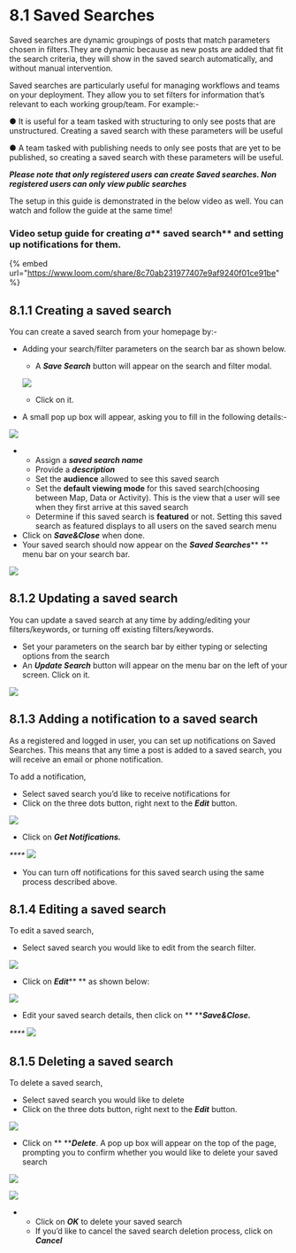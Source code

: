 # 8.1 Saved Searches

Saved searches are dynamic groupings of posts that match parameters chosen in filters.They are dynamic because as new posts are added that fit the search criteria, they will show in the saved search automatically, and without manual intervention.

Saved searches are particularly useful for managing workflows and teams on your deployment. They allow you to set filters for information that’s relevant to each working group/team. For example:-

● It is useful for a team tasked with structuring to only see posts that are unstructured. Creating a saved search with these parameters will be useful

● A team tasked with publishing needs to only see posts that are yet to be published, so creating a saved search with these parameters will be useful.

_**Please note that only registered users can create Saved searches. Non registered users can only view public searches**_

The setup in this guide is demonstrated in the below video as well. You can watch and follow the guide at the same time!

### Video setup guide for creating _**a**_** saved search** and setting up notifications for them.

{% embed url="https://www.loom.com/share/8c70ab231977407e9af9240f01ce91be" %}



## 8.1.1 Creating a saved search <a href="#7-2-1-creating-a-saved-search" id="7-2-1-creating-a-saved-search"></a>

You can create a saved search from your homepage by:-

*   Adding your search/filter parameters on the search bar as shown below.

    * A _**Save Search**_ button will appear on the search and filter modal.

    &#x20;                               ![](../.gitbook/assets/Create\_saved\_search\_1.png)

    * Click on it.&#x20;
* A small pop up box will appear, asking you to fill in the following details:-

&#x20;                                         ![](../.gitbook/assets/Create\_saved\_search\_2.png)

*
  * Assign a _**saved search name**_
  * Provide a _**description**_
  * Set the **audience** allowed to see this saved search
  * Set the **default viewing mode** for this saved search(choosing between Map, Data or Activity). This is the view that a user will see when they first arrive at this saved search
  * Determine if this saved search is **featured** or not. Setting this saved search as featured displays to all users on the saved search menu
* Click on _**Save\&Close**_ when done.
* Your saved search should now appear on the _**Saved Searches**_** ** menu bar on your search bar.

&#x20;                                                 ![](../.gitbook/assets/Select\_a\_saved\_search\_filter.png)

## 8.1.2 Updating a saved search <a href="#7-2-2-updating-a-saved-search" id="7-2-2-updating-a-saved-search"></a>

You can update a saved search at any time by adding/editing your filters/keywords, or turning off existing filters/keywords.

* Set your parameters on the search bar by either typing or selecting options from the search
* An _**Update Search**_ button will appear on the menu bar on the left of your screen. Click on it.

&#x20;                                           ![](../.gitbook/assets/update\_your\_saved\_search.png)

## 8.1.3 Adding a notification to a saved search <a href="#7-2-3-adding-a-notification-to-a-saved-search" id="7-2-3-adding-a-notification-to-a-saved-search"></a>

As a registered and logged in user, you can set up notifications on Saved Searches. This means that any time a post is added to a saved search, you will receive an email or phone notification.

To add a notification,

* Select saved search you’d like to receive notifications for
* Click on the three dots button, right next to the _**Edit**_ button.

&#x20;                                            ![](../.gitbook/assets/three\_dots\_saved\_search.png)

* Click on _**Get Notifications.**_

&#x20;                                             _****_                                              ![](../.gitbook/assets/Get\_notification\_saved\_search.png)

* You can turn off notifications for this saved search using the same process described above.

## 8.1.4 Editing a saved search <a href="#7-2-4-editing-a-saved-search" id="7-2-4-editing-a-saved-search"></a>

To edit a saved search,

* Select saved search you would like to edit from the search filter.

&#x20;                                             ![](<../.gitbook/assets/Select\_a\_saved\_search\_filter (1).png>)

* Click on _**Edit**_** ** as shown below:

&#x20;                                             ![](../.gitbook/assets/edit\_saved\_search\_filter.png)

* Edit your saved search details, then click on ** **_**Save\&Close.**_

&#x20;                                             _****_                                              ![](../.gitbook/assets/Edit\_saved\_search.png)

## 8.1.5 Deleting a saved search <a href="#7-2-5-deleting-a-saved-search" id="7-2-5-deleting-a-saved-search"></a>

To delete a saved search,

* Select saved search you would like to delete
* Click on the three dots button, right next to the _**Edit**_ button.

&#x20;                                          ![](<../.gitbook/assets/three\_dots\_saved\_search (1).png>)

* Click on ** **_**Delete**_. A pop up box will appear on the top of the page, prompting you to confirm whether you would like to delete your saved search

&#x20;                                        ![](../.gitbook/assets/delete\_saved\_search.png)

&#x20;                                        ![](https://lh4.googleusercontent.com/KaWaMxL7-isOa1jr9ySOZdW-3QrZOn2la-iaQtQqLKFk0dJ4S71SkJaU1cAWjGrWnuRBfRDa4KjaLLQ\_hTnETiPWGx6QkKdTsQ\_wMA1yKz-p-9WA8321spyLjjWDejoQ2g31EEaI)

*
  * Click on _**OK**_ to delete your saved search
  * If you’d like to cancel the saved search deletion process, click on _**Cancel**_
